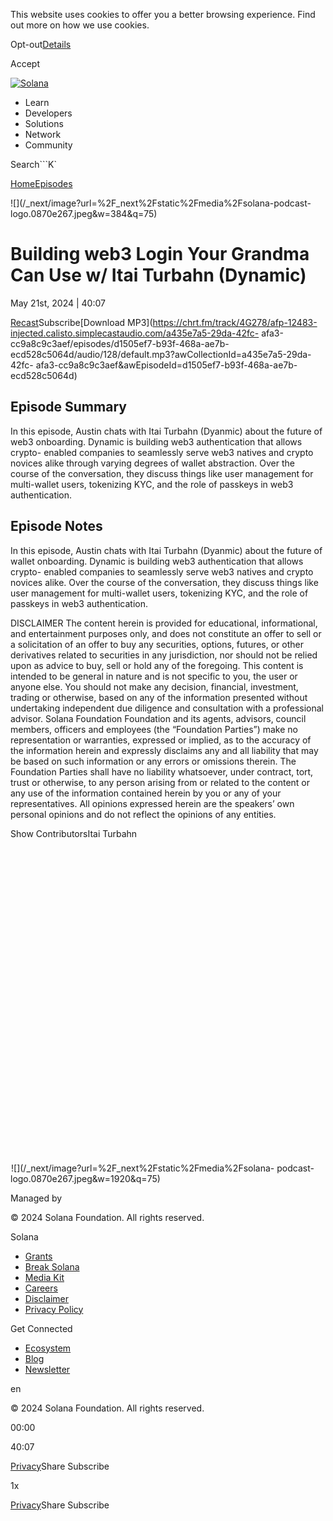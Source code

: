 This website uses cookies to offer you a better browsing experience. Find out
more on how we use cookies.

Opt-out[Details](/privacy-policy#collection-of-information)

Accept

[![Solana](/_next/static/media/logotype.e4df684f.svg)](/)

  * Learn
  * Developers
  * Solutions
  * Network
  * Community

Search```K`

[Home](/validated)[Episodes](/validated/episodes)

[](https://feeds.simplecast.com/W1NI2v3Z)[](/twitter)

![](/_next/image?url=%2F_next%2Fstatic%2Fmedia%2Fsolana-podcast-
logo.0870e267.jpeg&w=384&q=75)

# Building web3 Login Your Grandma Can Use w/ Itai Turbahn (Dynamic)

May 21st, 2024 | 40:07

[Recast](https://recast.simplecast.com/d1505ef7-b93f-468a-ae7b-ecd528c5064d)Subscribe[Download
MP3](https://chrt.fm/track/4G278/afp-12483-injected.calisto.simplecastaudio.com/a435e7a5-29da-42fc-
afa3-cc9a8c9c3aef/episodes/d1505ef7-b93f-468a-ae7b-ecd528c5064d/audio/128/default.mp3?awCollectionId=a435e7a5-29da-42fc-
afa3-cc9a8c9c3aef&awEpisodeId=d1505ef7-b93f-468a-ae7b-ecd528c5064d)

## Episode Summary

In this episode, Austin chats with Itai Turbahn (Dyanmic) about the future of
web3 onboarding. Dynamic is building web3 authentication that allows crypto-
enabled companies to seamlessly serve web3 natives and crypto novices alike
through varying degrees of wallet abstraction. Over the course of the
conversation, they discuss things like user management for multi-wallet users,
tokenizing KYC, and the role of passkeys in web3 authentication.

## Episode Notes

In this episode, Austin chats with Itai Turbahn (Dyanmic) about the future of
wallet onboarding. Dynamic is building web3 authentication that allows crypto-
enabled companies to seamlessly serve web3 natives and crypto novices alike.
Over the course of the conversation, they discuss things like user management
for multi-wallet users, tokenizing KYC, and the role of passkeys in web3
authentication.

DISCLAIMER The content herein is provided for educational, informational, and
entertainment purposes only, and does not constitute an offer to sell or a
solicitation of an offer to buy any securities, options, futures, or other
derivatives related to securities in any jurisdiction, nor should not be
relied upon as advice to buy, sell or hold any of the foregoing. This content
is intended to be general in nature and is not specific to you, the user or
anyone else. You should not make any decision, financial, investment, trading
or otherwise, based on any of the information presented without undertaking
independent due diligence and consultation with a professional advisor. Solana
Foundation Foundation and its agents, advisors, council members, officers and
employees (the “Foundation Parties”) make no representation or warranties,
expressed or implied, as to the accuracy of the information herein and
expressly disclaims any and all liability that may be based on such
information or any errors or omissions therein. The Foundation Parties shall
have no liability whatsoever, under contract, tort, trust or otherwise, to any
person arising from or related to the content or any use of the information
contained herein by you or any of your representatives. All opinions expressed
herein are the speakers’ own personal opinions and do not reflect the opinions
of any entities.

Show ContributorsItai Turbahn

![](data:image/svg+xml,%3csvg%20xmlns=%27http://www.w3.org/2000/svg%27%20version=%271.1%27%20width=%27640%27%20height=%27640%27/%3e)![](data:image/gif;base64,R0lGODlhAQABAIAAAAAAAP///yH5BAEAAAAALAAAAAABAAEAAAIBRAA7)![](/_next/image?url=%2F_next%2Fstatic%2Fmedia%2Fsolana-
podcast-logo.0870e267.jpeg&w=1920&q=75)

Managed by

[](/)

[](/youtube)[](/twitter)[](/discord)[](/reddit)[](/github)[](/telegram)

© 2024 Solana Foundation. All rights reserved.

Solana

  * [Grants](https://solana.org/grants)
  * [Break Solana](https://break.solana.com/)
  * [Media Kit](/branding)
  * [Careers](https://jobs.solana.com/)
  * [Disclaimer](/tos)
  * [Privacy Policy](/privacy-policy)

Get Connected

  * [Ecosystem](/ecosystem)
  * [Blog](/news)
  * [Newsletter](/newsletter)

en

© 2024 Solana Foundation. All rights reserved.

00:00

40:07

[Privacy](https://www.simplecast.com/privacy "Simplecast Privacy Policy")Share
Subscribe

1x

[Privacy](https://www.simplecast.com/privacy "Simplecast Privacy Policy")Share
Subscribe

